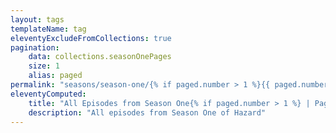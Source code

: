 ```yaml
---
layout: tags
templateName: tag
eleventyExcludeFromCollections: true
pagination:
    data: collections.seasonOnePages
    size: 1
    alias: paged
permalink: "seasons/season-one/{% if paged.number > 1 %}{{ paged.number }}/{% endif %}index.html"
eleventyComputed:
    title: "All Episodes from Season One{% if paged.number > 1 %} | Page {{paged.number}}{% endif %}"
    description: "All episodes from Season One of Hazard"
---
```

